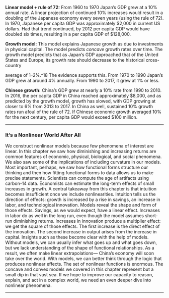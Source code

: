 **Linear model + rule of 72:** From 1960 to 1970 Japan’s GDP grew at a 10% annual rate. A linear projection of continued 10% increases would result in a doubling of the Japanese economy every seven years (using the rule of 72). In 1970, Japanese per capita GDP was approximately $2,000 in current US dollars. Had that trend continued, by 2012 per capita GDP would have doubled six times, resulting in a per capita GDP of $128,000. 

**Growth model:** This model explains Japanese growth as due to investments in physical capital. The model predicts _concave_ growth rates over time. The growth model predicts that as Japan’s GDP approached that of the United States and Europe, its growth rate should decrease to the historical cross-country 

average of 1–2%.^18 The evidence supports this. From 1970 to 1990 Japan’s GDP grew at around 4% annually. From 1990 to 2017, it grew at 1% or less. 

**Chinese growth:** China’s GDP grew at nearly a 10% rate from 1990 to 2010. In 2016, the per capita GDP in China reached approximately $8,000, and as predicted by the growth model, growth has slowed, with GDP growing at closer to 6% from 2013 to 2017. In China as well, sustained 10% growth rates run afoul of the rule of 72. If Chinese economic growth averaged 10% for the next century, per capita GDP would exceed $100 million. 

---

### It’s a Nonlinear World After All 

We construct nonlinear models because few phenomena of interest are linear. In this chapter we saw how diminishing and increasing returns are common features of economic, physical, biological, and social phenomena. We also saw some of the implications of including curvature in our models. Most important, perhaps, we saw how functional forms structure our thinking and then how fitting functional forms to data allows us to make precise statements. Scientists can compute the age of artifacts using carbon-14 data. Economists can estimate the long-term effects of small increases in growth. A central takeaway from this chapter is that intuition becomes insufficient once we include nonlinearities. Intuition tells us the direction of effects: growth is increased by a rise in savings, an increase in labor, and technological innovation. Models reveal the shape and form of those effects. Savings, as we would expect, have a linear effect. Increases in labor do as well in the long run, even though the model assumes short-run diminishing returns. Increases in innovation produce a multiplier effect: we get the square of those effects. The first increase is the direct effect of the innovation. The second increase in output arises from the increase in capital. Insights such as these become clear with the help of models. Without models, we can usually infer what goes up and what goes down, but we lack understanding of the shape of functional relationships. As a result, we often make linear extrapolations— China’s economy will soon take over the world. With models, we can better think through the logic that produces nonlinear effects. The set of nonlinear functions is enormous. The concave and convex models we covered in this chapter represent but a small dip in that vast sea. If we hope to improve our capacity to reason, explain, and act in a complex world, we need an even deeper dive into nonlinear phenomena. 

---
